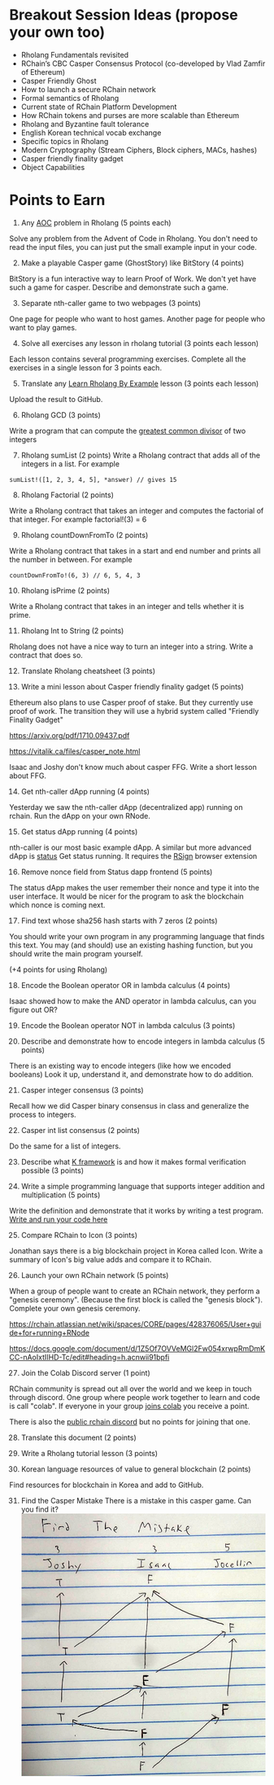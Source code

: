 # Breakout Session Ideas (propose your own too)

* Rholang Fundamentals revisited
* RChain’s CBC Casper Consensus Protocol (co-developed by Vlad Zamfir of Ethereum)
* Casper Friendly Ghost
* How to launch a secure RChain network
* Formal semantics of Rholang
* Current state of RChain Platform Development
* How RChain tokens and purses are more scalable than Ethereum
* Rholang and Byzantine fault tolerance
* English Korean technical vocab exchange
* Specific topics in Rholang
* Modern Cryptography (Stream Ciphers, Block ciphers, MACs, hashes)
* Casper friendly finality gadget
* Object Capabilities

# Points to Earn

1. Any [AOC](https://adventofcode.com/) problem in Rholang (5 points each)

Solve any problem from the Advent of Code in Rholang. You don't need to read the input files, you can  just put the small example input in your code.

2. Make a playable Casper game (GhostStory) like BitStory (4 points)

BitStory is a fun interactive way to learn Proof of Work. We don't yet have such a game for casper. Describe and demonstrate such a game.

3. Separate nth-caller game to two webpages (3 points)

One page for people who want to host games. Another page for people who want to play games.

4. Solve all exercises any lesson in rholang tutorial (3 points each lesson)

Each lesson contains several programming exercises. Complete all the exercises in a single lesson for 3 points each.

5. Translate any [Learn Rholang By Example](https://github.com/JoshOrndorff/LearnRholangByExample) lesson (3 points each lesson)

Upload the result to GitHub.

6. Rholang GCD (3 points)

Write a program that can compute the [greatest common divisor](https://en.wikipedia.org/wiki/Greatest_common_divisor) of two integers

7. Rholang sumList (2 points)
Write a Rholang contract that adds all of the integers in a list. For example

```
sumList!([1, 2, 3, 4, 5], *answer) // gives 15
```

8. Rholang Factorial (2 points)

Write a Rholang contract that takes an integer and computes the factorial of that integer. For example factorial!(3) = 6

9. Rholang countDownFromTo (2 points)

Write a Rholang contract that takes in a start and end number and prints all the number in between. For example

```
countDownFromTo!(6, 3) // 6, 5, 4, 3
```

10. Rholang isPrime (2 points)

Write a Rholang contract that takes in an integer and tells whether it is prime.

11. Rholang Int to String (2 points)

Rholang does not have a nice way to turn an integer into a string. Write a contract that does so.

12. Translate Rholang cheatsheet (3 points)

13. Write a mini lesson about Casper friendly finality gadget (5 points)

Ethereum also plans to use Casper proof of stake. But they currently use proof of work. The transition they will use a hybrid system called "Friendly Finality Gadget"

https://arxiv.org/pdf/1710.09437.pdf

https://vitalik.ca/files/casper_note.html

Isaac and Joshy don't know much about casper FFG. Write a short lesson about FFG.

14. Get nth-caller dApp running (4 points)

Yesterday we saw the nth-caller dApp (decentralized app) running on rchain. Run the dApp on your own RNode.

15. Get status dApp running (4 points)

nth-caller is our most basic example dApp. A similar but more advanced dApp is [status](https://github.com/dckc/Rchain-Status) Get status running. It requires the [RSign](https://github.com/dckc/RSign) browser extension

16. Remove nonce field from Status dapp frontend (5 points)

The status dApp makes the user remember their nonce and type it into the user interface. It would be nicer for the program to ask the blockchain which nonce is coming next.

17. Find text whose sha256 hash starts with 7 zeros (2 points)

You should write your own program in any programming language that finds this text. You may (and should) use an existing hashing function, but you should write the main program yourself.

(+4 points for using Rholang)

18. Encode the Boolean operator OR in lambda calculus (4 points)

Isaac showed how to make the AND operator in lambda calculus, can you figure out OR?

19. Encode the Boolean operator NOT in lambda calculus (3 points)

20. Describe and demonstrate how to encode integers in lambda calculus (5 points)

There is an existing way to encode integers (like how we encoded booleans) Look it up, understand it, and demonstrate how to do addition.

21. Casper integer consensus (3 points)

Recall how we did Casper binary consensus in class and generalize the process to integers.

22. Casper int list consensus (2 points)

Do the same for a list of integers.

23. Describe what [K framework](http://www.kframework.org/index.php/Main_Page) is and how it makes formal verification possible (3 points)

24. Write a simple programming language that supports integer addition and multiplication (5 points)

Write the definition and demonstrate that it works by writing a test program. [Write and run your code here](http://www.kframework.org/tool/run/)

25. Compare RChain to Icon (3 points)

Jonathan says there is a big blockchain project in Korea called Icon. Write a summary of Icon's big value adds and compare it to RChain.

26. Launch your own RChain network (5 points)

When a group of people want to create an RChain network, they perform a "genesis ceremony". (Because the first block is called the "genesis block"). Complete your own genesis ceremony.

https://rchain.atlassian.net/wiki/spaces/CORE/pages/428376065/User+guide+for+running+RNode

https://docs.google.com/document/d/1Z5Of7OVVeMGl2Fw054xrwpRmDmKCC-nAoIxtIIHD-Tc/edit#heading=h.acnwii91bpfi

27. Join the Colab Discord server (1 point)

RChain community is spread out all over the world and we keep in touch through discord. One group where people work together to learn and code is call "colab". If everyone in your group [joins colab](https://discord.gg/2X7mDyR) you receive a point.

There is also the [public rchain discord]() but no points for joining that one.

28. Translate this document (2 points)

29. Write a Rholang tutorial lesson (3 points)

30. Korean language resources of value to general blockchain (2 points)

Find resources for blockchain in Korea and add to GitHub.

31. Find the Casper Mistake
There is a mistake in this casper game. Can you find it?
![Picture of casper game with mistake](casper1.png)
